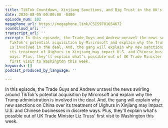 ```yaml
---
title: TikTok Countdown, Xinjiang Sanctions, and Big Trust in the UK's Liz Truss
date: 2020-08-05 00:00:00 -0400
episode_num: 102
megaphone_url: https://megaphone.link/CSIS9701654672
soundcloud_url: ''
transcript_url: ''
excerpt: In this episode, the Trade Guys and Andrew unravel the news swirling around
  TikTok's potential acquisition by Mircrosoft and explain why the Trump administration
  is involved in the deal. And, the gang will explain why new sanctions on China over
  its treatment of Uighurs in Xinjiang may impact U.S. and Chinese businesses in discrete
  ways. Plus, they'll explain what's possible out of UK Trade Minister Liz Truss'
  first visit to Washington this week.
keywords: []
podcast_produced_by_language: ''

---
```

In this episode, the Trade Guys and Andrew unravel the news swirling around TikTok's potential acquisition by Mircrosoft and explain why the Trump administration is involved in the deal. And, the gang will explain why new sanctions on China over its treatment of Uighurs in Xinjiang may impact U.S. and Chinese businesses in discrete ways. Plus, they'll explain what's possible out of UK Trade Minister Liz Truss' first visit to Washington this week.